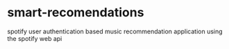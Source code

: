 # smart-recomendations

spotify user authentication based music recommendation application using the spotify web api
